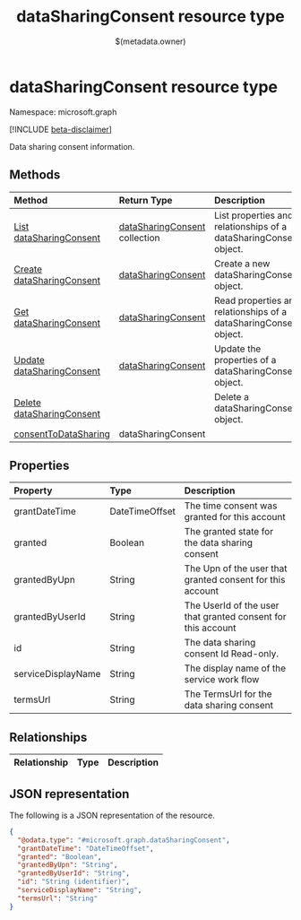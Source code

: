 ﻿---
title: "dataSharingConsent resource type"
description: "Data sharing consent information."
localization_priority: Normal
author: "$(metadata.owner)"
ms.prod: "microsoft-identity-platform"
doc_type: "resourcePageType"
---

# dataSharingConsent resource type

Namespace: microsoft.graph

[!INCLUDE [beta-disclaimer](../../includes/beta-disclaimer.md)]

Data sharing consent information.

## Methods

| Method                                                                           | Return Type                                                   | Description                                                       |
| :------------------------------------------------------------------------------- | :------------------------------------------------------------ | :---------------------------------------------------------------- |
| [List dataSharingConsent](../api/intune-datasharingconsent-list.md)              | [dataSharingConsent](intune-dataSharingConsent.md) collection | List properties and relationships of a dataSharingConsent object. |
| [Create dataSharingConsent](../api/intune-datasharingconsent-create.md)          | [dataSharingConsent](intune-dataSharingConsent.md)            | Create a new dataSharingConsent object.                           |
| [Get dataSharingConsent](../api/intune-datasharingconsent-get.md)                | [dataSharingConsent](intune-dataSharingConsent.md)            | Read properties and relationships of a dataSharingConsent object. |
| [Update dataSharingConsent](../api/intune-datasharingconsent-update.md)          | [dataSharingConsent](intune-dataSharingConsent.md)            | Update the properties of a dataSharingConsent object.             |
| [Delete dataSharingConsent](../api/intune-datasharingconsent-delete.md)          |                                                               | Delete a dataSharingConsent object.                               |
| [consentToDataSharing](../api/intune-datasharingconsent-consentToDataSharing.md) | dataSharingConsent                                            |                                                                   |

## Properties

| Property           | Type           | Description                                                  |
| :----------------- | :------------- | :----------------------------------------------------------- |
| grantDateTime      | DateTimeOffset | The time consent was granted for this account                |
| granted            | Boolean        | The granted state for the data sharing consent               |
| grantedByUpn       | String         | The Upn of the user that granted consent for this account    |
| grantedByUserId    | String         | The UserId of the user that granted consent for this account |
| id                 | String         | The data sharing consent Id Read-only.                       |
| serviceDisplayName | String         | The display name of the service work flow                    |
| termsUrl           | String         | The TermsUrl for the data sharing consent                    |

## Relationships

| Relationship | Type | Description |
| :----------- | :--- | :---------- |

## JSON representation

The following is a JSON representation of the resource.

<!-- {
  "blockType": "resource",
  "keyProperty": "id",
  "@odata.type": "microsoft.graph.dataSharingConsent",
  "baseType": "microsoft.graph.entity",
  "openType": False
}
-->

```json
{
  "@odata.type": "#microsoft.graph.dataSharingConsent",
  "grantDateTime": "DateTimeOffset",
  "granted": "Boolean",
  "grantedByUpn": "String",
  "grantedByUserId": "String",
  "id": "String (identifier)",
  "serviceDisplayName": "String",
  "termsUrl": "String"
}
```